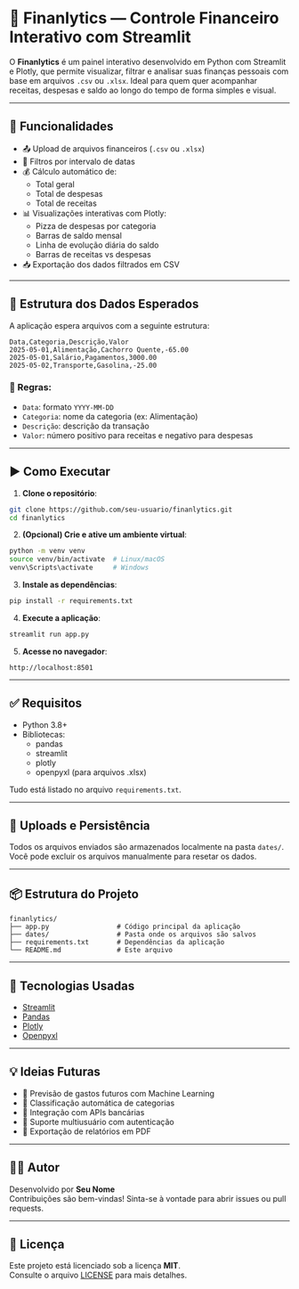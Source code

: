 # 💼 Finanlytics — Controle Financeiro Interativo com Streamlit

O **Finanlytics** é um painel interativo desenvolvido em Python com Streamlit e Plotly, que permite visualizar, filtrar e analisar suas finanças pessoais com base em arquivos `.csv` ou `.xlsx`. Ideal para quem quer acompanhar receitas, despesas e saldo ao longo do tempo de forma simples e visual.

---

## 🚀 Funcionalidades

- 📤 Upload de arquivos financeiros (`.csv` ou `.xlsx`)
- 📅 Filtros por intervalo de datas
- 💰 Cálculo automático de:
  - Total geral
  - Total de despesas
  - Total de receitas
- 📊 Visualizações interativas com Plotly:
  - Pizza de despesas por categoria
  - Barras de saldo mensal
  - Linha de evolução diária do saldo
  - Barras de receitas vs despesas
- 📥 Exportação dos dados filtrados em CSV

---

## 📁 Estrutura dos Dados Esperados

A aplicação espera arquivos com a seguinte estrutura:

```csv
Data,Categoria,Descrição,Valor
2025-05-01,Alimentação,Cachorro Quente,-65.00
2025-05-01,Salário,Pagamentos,3000.00
2025-05-02,Transporte,Gasolina,-25.00
```

### 📌 Regras:

- `Data`: formato `YYYY-MM-DD`
- `Categoria`: nome da categoria (ex: Alimentação)
- `Descrição`: descrição da transação
- `Valor`: número positivo para receitas e negativo para despesas

---

## ▶️ Como Executar

1. **Clone o repositório**:

```bash
git clone https://github.com/seu-usuario/finanlytics.git
cd finanlytics
```

2. **(Opcional) Crie e ative um ambiente virtual**:

```bash
python -m venv venv
source venv/bin/activate  # Linux/macOS
venv\Scripts\activate     # Windows
```

3. **Instale as dependências**:

```bash
pip install -r requirements.txt
```

4. **Execute a aplicação**:

```bash
streamlit run app.py
```

5. **Acesse no navegador**:

```
http://localhost:8501
```

---

## ✅ Requisitos

- Python 3.8+
- Bibliotecas:
  - pandas
  - streamlit
  - plotly
  - openpyxl (para arquivos .xlsx)

Tudo está listado no arquivo `requirements.txt`.

---

## 📂 Uploads e Persistência

Todos os arquivos enviados são armazenados localmente na pasta `dates/`.  
Você pode excluir os arquivos manualmente para resetar os dados.

---

## 📦 Estrutura do Projeto

```
finanlytics/
├── app.py                 # Código principal da aplicação
├── dates/                 # Pasta onde os arquivos são salvos
├── requirements.txt       # Dependências da aplicação
└── README.md              # Este arquivo
```

---

## 🧠 Tecnologias Usadas

- [Streamlit](https://streamlit.io/)
- [Pandas](https://pandas.pydata.org/)
- [Plotly](https://plotly.com/python/)
- [Openpyxl](https://openpyxl.readthedocs.io/)

---

## 💡 Ideias Futuras

- 🔮 Previsão de gastos futuros com Machine Learning
- 🧠 Classificação automática de categorias
- 🔗 Integração com APIs bancárias
- 👥 Suporte multiusuário com autenticação
- 🧾 Exportação de relatórios em PDF

---

## 👨‍💻 Autor

Desenvolvido por **Seu Nome**  
Contribuições são bem-vindas! Sinta-se à vontade para abrir issues ou pull requests.

---

## 📜 Licença

Este projeto está licenciado sob a licença **MIT**.  
Consulte o arquivo [LICENSE](LICENSE) para mais detalhes.
